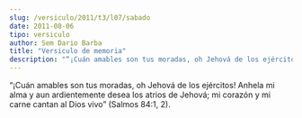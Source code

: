 ```yaml
---
slug: /versiculo/2011/t3/l07/sabado
date: 2011-08-06
tipo: versiculo
author: Sem Dario Barba
title: "Versiculo de memoria"
description: "“¡Cuán amables son tus moradas, oh Jehová de los ejércitos! Anhela mi alma y  aun ardientemente desea los atrios de Jehová; mi corazón y mi carne cantan al  Dios vivo” (Salmos 84:1, 2)."
---
```


“¡Cuán amables son tus moradas, oh Jehová de los ejércitos! Anhela mi alma y aun ardientemente desea los atrios de Jehová; mi corazón y mi carne cantan al Dios vivo” (Salmos 84:1, 2).
